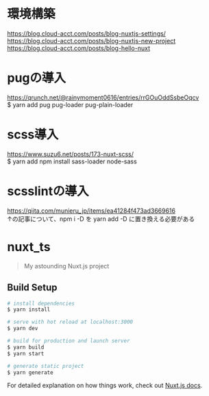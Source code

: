 # 環境構築
https://blog.cloud-acct.com/posts/blog-nuxtjs-settings/  
https://blog.cloud-acct.com/posts/blog-nuxtjs-new-project  
https://blog.cloud-acct.com/posts/blog-hello-nuxt  

# pugの導入 
https://qrunch.net/@rainymoment0616/entries/rrGOuOddSsbeOqcv  
$ yarn add pug pug-loader pug-plain-loader 
# scss導入 
https://www.suzu6.net/posts/173-nuxt-scss/  
$ yarn add npm install sass-loader node-sass
# scsslintの導入 
https://qiita.com/munieru_jp/items/ea41284f473ad3669616  
↑の記事について、npm i -D を yarn add -D に置き換える必要がある


# nuxt_ts

> My astounding Nuxt.js project

## Build Setup

```bash
# install dependencies
$ yarn install

# serve with hot reload at localhost:3000
$ yarn dev

# build for production and launch server
$ yarn build
$ yarn start

# generate static project
$ yarn generate
```

For detailed explanation on how things work, check out [Nuxt.js docs](https://nuxtjs.org).
